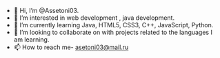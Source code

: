 - 👋 Hi, I’m @Assetoni03.
- 👀 I’m interested in web development , java development.
- 🌱 I’m currently learning Java, HTML5, CSS3, C++, JavaScript, Python.
- 💞️ I’m looking to collaborate on with projects related to the languages I am learning.
- 📫 How to reach me- asetoni03@mail.ru
